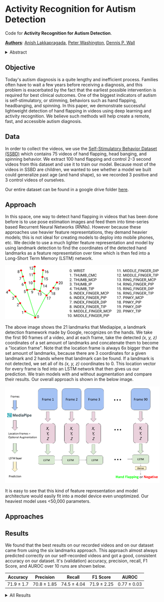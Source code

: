 <link rel = "stylesheet" type="readme.css">
<style>
   .hideextra { white-space: nowrap; overflow: hidden; text-overflow:ellipsis; }
</style>


<h1 id="activity-recognition-for-autism-detection">Activity Recognition for Autism Detection</h1>
<p>Code for <strong>Activity Recognition for Autism Detection</strong>.</p>
<p><strong><a href="mailto:anish.lakkapragada@gmail.com,peter100@stanford.edu,dpwall@stanford.edu">Authors</a></strong>: <a href="mailto:anish.lakkapragada@gmail.com">Anish Lakkapragada</a>, <a href="mailto:peter100@stanford.edu">Peter Washington</a>, <a href="mailto:dpwall@stanford.edu">Dennis P. Wall</a></p>
<details>
   <summary>Abstract</summary>
   insert final abstract here 
</details>
<h2 id="objective">Objective</h2>
<p>Today&#39;s autism diagnosis is a quite lengthy and inefficient process. Families often have to wait a few years before receiving a diagnosis, and this problem is exacerbated by the fact that the earliest possible intervention is required for best clinical outcomes. One of the biggest indicators of autism is self-stimulatory, or stimming, behaviors such as hand flapping, headbanging, and spinning. In this paper, we demonstrate successful lightweight detection of hand flapping in videos using deep learning and activity recognition. We believe such methods will help create a remote, fast, and accessible autism diagnosis. </p>
<h2 id="data">Data</h2>
<p>In order to collect the videos, we use the <a href="https://rolandgoecke.net/research/datasets/ssbd/">Self-Stimulatory Behavior Dataset (SSBD)</a> which contains 75 videos of hand flapping, head banging, and spinning behavior. We extract 100 hand flapping and control 2-3 second videos from this dataset and use it 
   to train our model. Because most of the videos in SSBD are children, we wanted to see whether a model we built could generalize past age (and hand shape), so we recorded 3 positive and 3 control videos of ourselves. 
</p>
<p>Our entire dataset can be found in a google drive folder <a href="https://tinyurl.com/47fya6">here</a>.</p>
<h2 id="approach">Approach</h2>
<p>In this space, one way to detect hand flapping in videos that has been done before is to use pose estimation images and feed them into time-series based 
   Recurrent Neural Networks (RNNs). However because these approaches use heavier feature representations, they demand heavier models; this is not ideal for creating models to deploy into mobile phones, etc. We decide to use a much lighter feature representation and model by using landmark detection to find the
   coordinates of the detected hand landmarks as a feature representation over time which is then fed into a Long-Short Term Memory (LSTM) network. 
</p>
<p><img src = "docs/mediapipe_landmarks.png"></p>
<p>The above image shows the 21 landmarks that Mediapipe, a landmark detection framework made by Google, recognizes on the hands. We take the first 90 frames of a video, and at each frame,  take the detected <em> (x, y, z) </em> coordinates of a set amount of landmarks and concatenate them to become a &quot;location frame&quot;. Note that the location frame is always 6x bigger than the set amount of landmarks, because there are 3 coordinates for a given landmark and 2 hands where that landmark can be found. If a landmark is not detected, we set all of its <em> (x, y, z) </em> coordinates to 0. This location vector for every frame is fed into an LSTM network that then gives us our prediction. We train models with and without augmentation and compare their results. Our overall approach is shown in the below image. </p>
<p><img src = "docs/Approach.png"></p>
<p>It is easy to see that this kind of feature representation and model architecture would easily fit into a model device even unoptimized. Our heaviest model uses &lt;50,000 parameters. </p>
<h2 id="approaches">Approaches</h2>
<h2 id="results">Results</h2>
<p>We found that the best results on our recorded videos and on our dataset came from using the six landmarks approach. This approach almost always predicted correctly on our self-recorded videos and got a good, consistent accuracy on our dataset. It&#39;s (validation) accuracy, precision, recall, F1 Score, and AUROC over 10 runs are shown below.</p>
<table>
   <thead>
      <tr>
         <th>Accuracy</th>
         <th>Precision</th>
         <th>Recall</th>
         <th>F1 Score</th>
         <th>AUROC</th>
      </tr>
   </thead>
   <tbody>
      <tr>
         <td>71.9 ± 1.7</td>
         <td>70.8 ± 1.85</td>
         <td>74.5 ± 4.04</td>
         <td>71.9 ± 2.25</td>
         <td>0.77 ± 0.03</td>
      </tr>
   </tbody>
</table>
<details>
   <summary> All Results </summary>
   <p> If you are interested, we show the results of all the approaches we tried (trained without augmentation) below. </p>
   <table class = "hideextra" style=display.inline-table>
      <thead>
         <tr>
            <th>Approach</th>
            <th>Classification Accuracy</th>
            <th>Precision</th>
            <th>Recall</th>
            <th>F1 Score</th>
            <th>AUROC</th>
            <th>Video Performance</th>
         </tr>
      </thead>
      <tbody>
         <tr>
            <td>All Landmarks</td>
            <td>72.4 ± 0.8</td>
            <td>69.68 ± 0.99</td>
            <td>82.92 ± 0.94</td>
            <td>75.15 ± 0.57</td>
            <td>0.75 ± 0.02</td>
            <td>🤮</td>
         </tr>
         <tr>
            <td>Mean Landmark</td>
            <td>69.8 ± 4.04</td>
            <td>69.18 ± 5.05</td>
            <td>69.78 ± 6.56</td>
            <td>67.86 ± 3.52</td>
            <td>0.75 ± 0.02</td>
            <td>😐</td>
         </tr>
         <tr>
            <td>One Landmark</td>
            <td>73.9 ± 2.77</td>
            <td>75.29 ± 1.72</td>
            <td>73.1 ± 5.09</td>
            <td>72.6 ± 2.30</td>
            <td>0.77 ± 0.02</td>
            <td>👍</td>
         </tr>
         <tr>
            <td>Six Landmark</td>
            <td>71.9 ± 1.7</td>
            <td>70.8 ± 1.85</td>
            <td>74.5 ± 4.04</td>
            <td>71.9 ± 2.25</td>
            <td>0.77 ± 0.03</td>
            <td>🔥</td>
         </tr>
      </tbody>
   </table>
</details>
